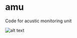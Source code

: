 # amu

Code for acustic monitoring unit

![alt text](https://sarabsethi.github.io/autonomous_ecosystem_monitoring/images/recorder_schematic.png)
